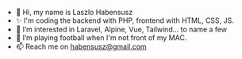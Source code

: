 - 👋 Hi, my name is Laszlo Habensusz
- ✨ I'm coding the backend with PHP, frontend with HTML, CSS, JS.
- 👀 I’m interested in Laravel, Alpine, Vue, Tailwind... to name a few
- 🌱 I’m playing football when I'm not front of my MAC.
- 📫 Reach me on habensusz@gmail.com

<!---
orionwebstar/orionwebstar is a ✨ special ✨ repository because its `README.md` (this file) appears on your GitHub profile.
You can click the Preview link to take a look at your changes.
--->

